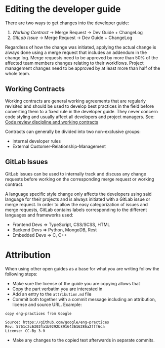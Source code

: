 # Editing the developer guide

There are two ways to get changes into the developer guide:

1. *Working Contract* -> Merge Request -> Dev Guide + ChangeLog
2. *GitLab Issue* -> Merge Request -> Dev Guide + ChangeLog

Regardless of how the change was initiated, applying the actual change is always done using a merge request that includes an addendum in the change log.
Merge requests need to be approved by more than 50% of the affected team members changes relating to their workflows. Project management changes need to be approved by at least more than half of the whole team.


## Working Contracts

Working contracts are general working agreements that are regularly revisited and should be used to develop best practices in the field before converting them to a fixed rule in the developer guide. They never concern code styling and usually affect all developers and project managers.
See: [Code review discipline and working contracts](https://www.youtube.com/watch?v=iGBWyhiqBsk&feature=youtu.be&t=64)

Contracts can generally be divided into two non-exclusive groups:

- Internal developer rules
- External Customer-Relationship-Management 


## GitLab Issues

GitLab issues can be used to internally track and discuss any change requests before working on the corresponding merge request or working contract.

A language specific style change only affects the developers using said language for their projects and is always initiated with a GitLab issue or merge request. 
In order to allow the easy categorization of issues and merge requests, GitLab contains labels corresponding to the different languages and frameworks used:

- Frontend Devs => TypeScript, CSS/SCSS, HTML
- Backend Devs => Python, MongoDB, Rest
- Embedded Devs => C, C++

# Attribution

When using other open guides as a base for what you are writing follow the following steps:

* Make sure the license of the guide you are copying allows that
* Copy the part verbatim you are interested in
* Add an entry to the `attribution.md` file
* Commit both together with a commit message including an attribution, license and source URL. Example:

```
copy eng-practices from Google

Source: https://github.com/google/eng-practices
Rev: 5761c2c63024a1b9292b891643616286a2fff6ca
License: CC-By 3.0
```

* Make any changes to the copied text afterwards in separate commits.